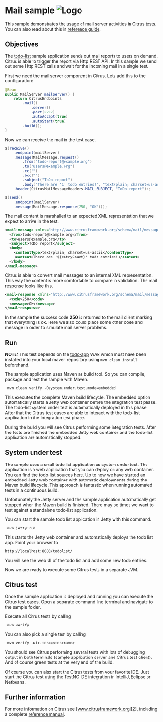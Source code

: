 Mail sample ![Logo][1]
==============

This sample demonstrates the usage of mail server activities in Citrus tests. You can also read about this in [reference guide][4].

Objectives
---------

The [todo-list](../todo-app/README.md) sample application sends out mail reports to users on demand.
Citrus is able to trigger the report via Http REST API. In this sample we send out some Http REST calls and
wait for the incoming mail in a single test.

First we need the mail server component in Citrus. Lets add this to the configuration:

```java
@Bean
public MailServer mailServer() {
    return CitrusEndpoints
        .mail()
            .server()
            .port(2222)
            .autoAccept(true)
            .autoStart(true)
        .build();
}
```
                
Now we can receive the mail in the test case.
    
```java
$(receive()
    .endpoint(mailServer)
    .message(MailMessage.request()
        .from("todo-report@example.org")
        .to("users@example.org")
        .cc("")
        .bcc("")
        .subject("ToDo report")
        .body("There are '1' todo entries!", "text/plain; charset=us-ascii"))
    .header(CitrusMailMessageHeaders.MAIL_SUBJECT, "ToDo report"));

$(send()
    .endpoint(mailServer)
    .message(MailMessage.response(250, "OK")));            
```
        
The mail content is marshalled to an expected XML representation that we expect to arrive in the test.

```xml
<mail-message xmlns="http://www.citrusframework.org/schema/mail/message">
  <from>todo-report@example.org</from>
  <to>users@example.org</to>
  <subject>ToDo report</subject>
  <body>
    <contentType>text/plain; charset=us-ascii</contentType>
    <content>There are '${entryCount}' todo entries!</content>
  </body>
</mail-message>
```
        
Citrus is able to convert mail messages to an internal XML representation. This way the content is more comfortable to
compare in validation. The mail response looks like this.

```xml
<mail-response xmlns="http://www.citrusframework.org/schema/mail/message">
  <code>250</code>
  <message>OK</message>
</mail-response>
```
    
In the sample the success code **250** is returned to the mail client marking that everything is ok. Here we also could place
some other code and message in order to simulate mail server problems.
        
Run
---------

**NOTE:** This test depends on the [todo-app](../todo-app/) WAR which must have been installed into your local maven repository using `mvn clean install` beforehand.

The sample application uses Maven as build tool. So you can compile, package and test the
sample with Maven.
 
     mvn clean verify -Dsystem.under.test.mode=embedded
    
This executes the complete Maven build lifecycle. The embedded option automatically starts a Jetty web
container before the integration test phase. The todo-list system under test is automatically deployed in this phase.
After that the Citrus test cases are able to interact with the todo-list application in the integration test phase.

During the build you will see Citrus performing some integration tests.
After the tests are finished the embedded Jetty web container and the todo-list application are automatically stopped.

System under test
---------

The sample uses a small todo list application as system under test. The application is a web application
that you can deploy on any web container. You can find the todo-list sources [here](../todo-app). Up to now we have started an 
embedded Jetty web container with automatic deployments during the Maven build lifecycle. This approach is fantastic 
when running automated tests in a continuous build.
  
Unfortunately the Jetty server and the sample application automatically get stopped when the Maven build is finished. 
There may be times we want to test against a standalone todo-list application.  

You can start the sample todo list application in Jetty with this command.

     mvn jetty:run

This starts the Jetty web container and automatically deploys the todo list app. Point your browser to
 
    http://localhost:8080/todolist/

You will see the web UI of the todo list and add some new todo entries.

Now we are ready to execute some Citrus tests in a separate JVM.

Citrus test
---------

Once the sample application is deployed and running you can execute the Citrus test cases.
Open a separate command line terminal and navigate to the sample folder.

Execute all Citrus tests by calling

     mvn verify

You can also pick a single test by calling

     mvn verify -Dit.test=<testname>

You should see Citrus performing several tests with lots of debugging output in both terminals (sample application server
and Citrus test client). And of course green tests at the very end of the build.

Of course you can also start the Citrus tests from your favorite IDE.
Just start the Citrus test using the TestNG IDE integration in IntelliJ, Eclipse or Netbeans.

Further information
---------

For more information on Citrus see [www.citrusframework.org][2], including
a complete [reference manual][3].

 [1]: https://citrusframework.org/img/brand-logo.png "Citrus"
 [2]: https://citrusframework.org
 [3]: https://citrusframework.org/reference/html/
 [4]: https://citrusframework.org/reference/html#mail
